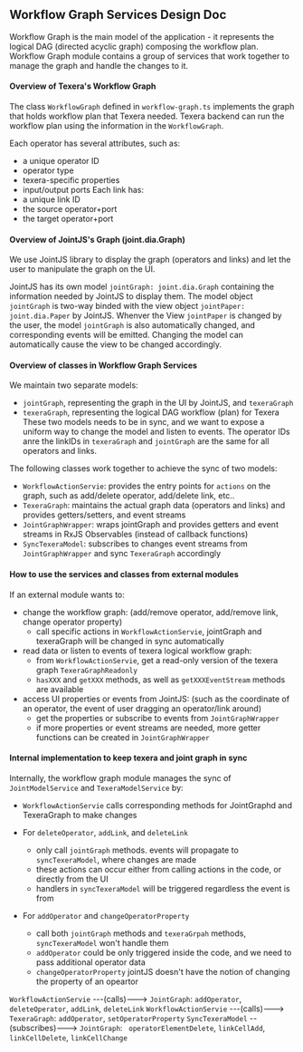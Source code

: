
## Workflow Graph Services Design Doc
Workflow Graph is the main model of the application - it represents the logical DAG (directed acyclic graph) composing the workflow plan.
Workflow Graph module contains a group of services that work together to manage the graph and handle the changes to it.

#### Overview of Texera's Workflow Graph
The class `WorkflowGraph` defined in `workflow-graph.ts` implements the graph that holds workflow plan that Texera needed.
Texera backend can run the workflow plan using the information in the `WorkflowGraph`.

Each operator has several attributes, such as:
  - a unique operator ID
  - operator type
  - texera-specific properties
  - input/output ports
Each link has:
  - a unique link ID
  - the source operator+port
  - the target operator+port

#### Overview of JointJS's Graph (joint.dia.Graph)
We use JointJS library to display the graph (operators and links) and let the user to manipulate the graph on the UI.

JointJS has its own model `jointGraph: joint.dia.Graph` containing the information needed by JointJS to display them.
The model object `jointGraph` is two-way binded with the view object `jointPaper: joint.dia.Paper` by JointJS.
Whenver the View `jointPaper` is changed by the user, the model `jointGraph` is also automatically changed, 
  and corresponding events will be emitted. Changing the model can automatically cause the view to be changed accordingly.

#### Overview of classes in Workflow Graph Services
We maintain two separate models: 
  - `jointGraph`, representing the graph in the UI by JointJS, and `texeraGraph`
  - `texeraGraph`, representing the logical DAG workflow (plan) for Texera
These two models needs to be in sync, and we want to expose a uniform way to change the model and listen to events.
The operator IDs anre the linkIDs in `texeraGraph` and `jointGraph` are the same for all operators and links.

The following classes work together to achieve the sync of two models:
  - `WorkflowActionServie`: provides the entry points for `actions` on the graph, such as add/delete operator, add/delete link, etc..
  - `TexeraGraph`: maintains the actual graph data (operators and links) and provides getters/setters, and event streams
  - `JointGraphWrapper`: wraps jointGraph and provides getters and event streams in RxJS Observables (instead of callback functions)
  - `SyncTexeraModel`: subscribes to changes event streams from `JointGraphWrapper` and sync `TexeraGraph` accordingly

#### How to use the services and classes from external modules
If an external module wants to:
  - change the workflow graph: (add/remove operator, add/remove link, change operator property)
    - call specific actions in `WorkflowActionServie`, jointGraph and texeraGraph will be changed in sync automatically
  - read data or listen to events of texera logical workflow graph:
    - from `WorkflowActionServie`, get a read-only version of the texera graph `TexeraGraphReadonly` 
    - `hasXXX` and `getXXX` methods, as well as `getXXXEventStream` methods are available
  - access UI properties or events from JointJS: (such as the coordinate of an operator, the event of user dragging an operator/link around)
    - get the properties or subscribe to events from `JointGraphWrapper`
    - if more properties or event streams are needed, more getter functions can be created in `JointGraphWrapper`


#### Internal implementation to keep texera and joint graph in sync 
Internally, the workflow graph module manages the sync of `JointModelService` and `TexeraModelService` by:
  - `WorkflowActionServie` calls corresponding methods for JointGraphd and TexeraGraph to make changes
  
  - For `deleteOperator`, `addLink`, and `deleteLink`
    - only call `jointGraph` methods. events will propagate to `syncTexeraModel`, where changes are made
    - these actions can occur either from calling actions in the code, or directly from the UI
    - handlers in `syncTexeraModel` will be triggered regardless the event is from

  - For  `addOperator` and `changeOperatorProperty`
    - call both `jointGraph` methods and `texeraGrpah` methods, `syncTexeraModel` won't handle them
    - `addOperator` could be only triggered inside the code, and we need to pass additional operator data
    - `changeOperatorProperty` jointJS doesn't have the notion of changing the property of an opeartor

`WorkflowActionServie` ---(calls)--->  `JointGraph`:  `addOperator`, `deleteOperator`, `addLink`, `deleteLink`
`WorkflowActionServie` ---(calls)---> `TexeraGraph`: `addOperator`, `setOperatorProperty`
`SyncTexeraModel`  --(subscribes)--->  `JointGraph`: ` operatorElementDelete`, `linkCellAdd`, `linkCellDelete`, `linkCellChange`
